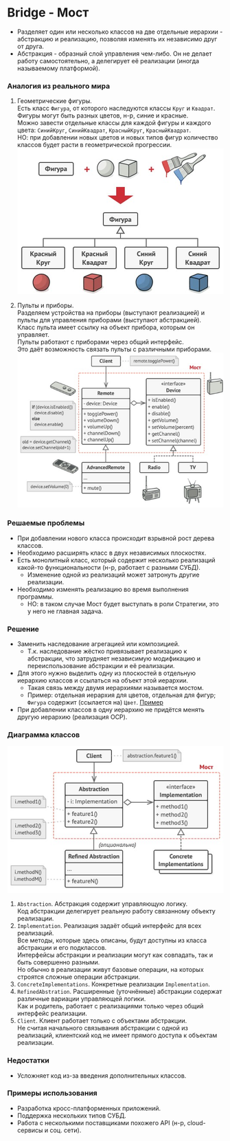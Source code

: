 ﻿# Bridge - Мост
* Разделяет один или несколько классов на две отдельные иерархии - абстракцию и реализацию, позволяя изменять их независимо друг от друга.
* Абстракция - образный слой управления чем-либо. Он не делает работу самостоятельно, а делегирует её реализации (иногда называемому платформой).

### Аналогия из реального мира
1. Геометрические фигуры.  
Есть класс `Фигура`, от которого наследуются классы `Круг` и `Квадрат`.  
Фигуры могут быть разных цветов, н-р, синие и красные.  
Можно завести отдельные классы для каждой фигуры и каждого цвета: `СинийКруг`, `СинийКвадрат`, `КрасныйКруг`, `КрасныйКвадрат`.  
НО: при добавлении новых цветов и новых типов фигур количество классов будет расти в геометрической прогрессии.  
![Bridge problem example](BridgeProblemExample.jpg)

2. Пульты и приборы.  
Разделяем устройства на приборы (выступают реализацией) и пульты для управления приборами (выступают абстракцией).  
Класс пульта имеет ссылку на объект прибора, которым он управляет.  
Пульты работают с приборами через общий интерфейс.  
Это даёт возможность связать пульты с различными приборами.  
![Bridge remote example](BridgeRemoteExample.jpg)

### Решаемые проблемы
* При добавлении нового класса происходит взрывной рост дерева классов.
* Необходимо расширять класс в двух независимых плоскостях.
* Есть монолитный класс, который содержит несколько реализаций какой-то функциональности (н-р, работает с разными СУБД).
  * Изменение одной из реализаций может затронуть другие реализации.
* Необходимо изменять реализацию во время выполнения программы.
  * НО: в таком случае Мост будет выступать в роли Стратегии, это у него не главная задача.

### Решение
* Заменить наследование агрегацией или композицией.
  * Т.к. наследование жёстко привязывает реализацию к абстракции, что затрудняет независимую модификацию и переиспользование абстракции и её реализации.
* Для этого нужно выделить одну из плоскостей в отдельную иерархию классов и ссылаться на объект этой иерархии.
  * Такая связь между двумя иерархиями называется мостом.
  * Пример: отдельная иерархия для цветов, отдельная для фигур; `Фигура` содержит (ссылается на) `Цвет`. [Пример](BridgeSolutionExample.jpg)
* При добавлении классов в одну иерархию не придётся менять другую иерархию (реализация OCP).

### Диаграмма классов
![Class diagram](Bridge.jpg)
1. `Abstraction`. Абстракция содержит управляющую логику.  
Код абстракции делегирует реальную работу связанному объекту реализации.
2. `Implementation`. Реализация задаёт общий интерфейс для всех реализаций.  
Все методы, которые здесь описаны, будут доступны из класса абстракции и его подклассов.  
Интерфейсы абстракции и реализации могут как совпадать, так и быть совершенно разными.  
Но обычно в реализации живут базовые операции, на которых строятся сложные операции абстракции.
3. `ConcreteImplementations`. Конкретные реализации `Implementation`.
4. `RefinedAbstration`. Расширенные (уточнённые) абстракции содержат различные вариации управляющей логики.  
Как и родитель, работает с реализациями только через общий интерфейс реализации.
5. `Client`. Клиент работает только с объектами абстракции.  
Не считая начального связывания абстракции с одной из реализаций, клиентский код не имеет прямого доступа к объектам реализации.

### Недостатки
* Усложняет код из-за введения дополнительных классов.

### Примеры использования
* Разработка кросс-платформенных приложений.
* Поддержка нескольких типов СУБД.
* Работа с несколькими поставщиками похожего API (н-р, cloud-сервисы и соц. сети).
